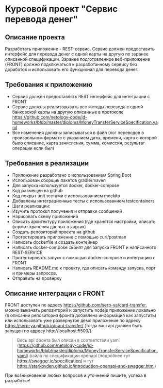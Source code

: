 # Курсовой проект "Сервис перевода денег"

## Описание проекта

Разработать приложение - REST-сервис. Сервис должен предоставить интерфейс для перевода денег с одной карты на другую по заранее описанной спецификации. Заранее подготовленное веб-приложение (FRONT) должно подключаться к разработанному сервису без доработок и использовать его функционал для перевода денег.

## Требования к приложению

- Сервис должен предоставлять REST интерфейс для интеграции с FRONT
- Сервис должны реализовывать все методы перевода с одной банковской карты на другую описанные в протоколе https://github.com/netology-code/jd-homeworks/blob/master/diploma/MoneyTransferServiceSpecification.yaml
- Все изменения должны записываться в файл (лог переводов в произвольном формате с указанием даты, времени, карта с которой было списание, карта зачисления, сумма, комиссия, результат операции если был)

## Требования в реализации

- Приложение разработано с использованием Spring Boot
- Использован сборщик пакетов gradle/maven
- Для запуска используется docker, docker-compose
- Код размещен на github
- Код покрыт unit тестами с использованием mockito
- Добавлены интеграционные тесты с использованием testcontainers
- Шаги реализации:
- Изучить протокол получения и отправки сообщений
- Нарисовать схему приложений
- Описать архитектуру приложения (где хранятся настройки, описать формат хранения данных о картах)
- Создать репозиторий проекта на github
- Протестировать приложение с помощью curl/postman
- Написать dockerfile и создать контейнер
- Написать docker-compose скрипт для запуска FRONT и написанного REST-SERVICE
- Протестировать запуск с помощью docker-compose и интеграцию с FRONT
- Написать README.md к проекту, где описать команду запуска, порт и примеры запросов.
- Отправить на проверку

## Описание интеграции с FRONT
FRONT доступен по адресу https://github.com/serp-ya/card-transfer, можно выкачать репозиторий и запустить nodejs приложение локально
(в описании репозитория фронта добавлена информация как запустить) или использовать уже развернутое демо приложение по адресу https://serp-ya.github.io/card-transfer/ (тогда ваш api должен быть запущен по адресу http://localhost:5500/).
> Весь api фронта был описан в соответствии yaml (https://github.com/netology-code/jd-homeworks/blob/master/diploma/MoneyTransferServiceSpecification.yaml)
файла по спецификации openapi (подробнее тут https://swagger.io/specification/ и тут https://starkovden.github.io/introduction-openapi-and-swagger.html)

При возникновении любых вопросов и уточнений пишите, успеха в разработке!